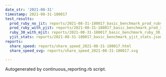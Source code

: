```yaml
---
date_str: '2021-08-31'
timestamp: 2021-08-31-180017
test_results:
  prod_ruby_no_jit: reports/2021-08-31-180017_basic_benchmark_prod_ruby_no_jit.json
  prod_ruby_with_yjit: reports/2021-08-31-180017_basic_benchmark_prod_ruby_with_yjit.json
  ruby_30_with_mjit: reports/2021-08-31-180017_basic_benchmark_ruby_30_with_mjit.json
  yjit_stats: reports/2021-08-31-180017_basic_benchmark_yjit_stats.json
reports:
  share_speed: reports/share_speed_2021-08-31-180017.html
  share_speed_svg: reports/share_speed_2021-08-31-180017.svg

---
```

Autogenerated by continuous_reporting.rb script.
